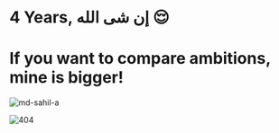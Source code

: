 <h1>4 Years, إن شى الله 😌</h1>
<h1>If you want to compare ambitions, mine is bigger! </h1>


<p><img align="center" src="https://github-readme-streak-stats.herokuapp.com/?user=md-sahil-a&" alt="md-sahil-a" /></p>



![404](https://user-images.githubusercontent.com/77974484/219875389-18fbebfb-6cc9-4827-8e63-e96d73c0e4b2.svg)
  




